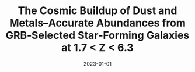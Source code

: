 ---
title: "The Cosmic Buildup of Dust and Metals–Accurate Abundances from GRB‑Selected Star‑Forming Galaxies at 1.7 < Z < 6.3"
authbefore: "K. E. Heintz, A. De Cia, C. C. Thöne, J.‑K. Krogager, R. M. Yates, S. Vejlgaard, C. Konstantopoulou, J. P. U. Fynbo, D. Watson, D. Narayanan, "
authafter: ", M. Arabsalmani, S. Campana, V. D’Elia, M. De Pasquale, D. H. Hartmann, L. Izzo, P. Jakobsson, C. Kouveliotou, A. Levan, Qi Li, D. B. Malesani, A. Melandri, B. Milvang‑Jensen, P. Møller, E. Palazzi, J. Palmerio, P. Petitjean, G. Pugliese, A. Rossi, A. Saccardi, R. Salvaterra, S. Savaglio, P. Schady, G. Stratta, N. R. Tanvir, A. de Ugarte Postigo, S. D. Vergani, K. Wiersema, R. A. M. J. Wijers, and T. Zafar"
collection: publications
permalink: /publication/2023-01-01-the-cosmic-buildup-of-dust-and-metals
date: 2023-01-01
venue: 'Astronomy & Astrophysics 679 (2023): A91'
pubtype: 'astro'
paperurl: https://www.aanda.org/articles/aa/abs/2023/11/aa47418-23/aa47418-23.html
pdf: /publications/files/the-cosmic-buildup-of-dust-and-metals.pdf
---